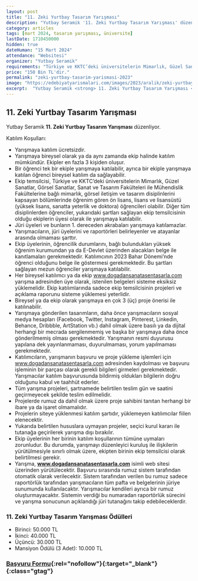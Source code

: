 ```yaml
---
layout: post
title: "11. Zeki Yurtbay Tasarım Yarışması"
description: "Yutbay Seramik '11. Zeki Yurtbay Tasarım Yarışması' düzenliyor."
category: articles
tags: [mart 2024, tasarım yarışması, üniversite]
lastDate: 1710450000
hidden: true
dateHuman: "15 Mart 2024"
attendance: "Websitesi"
organizer: "Yutbay Seramik"
requirements: "Türkiye ve KKTC’deki üniversitelerin Mimarlık, Güzel Sanatlar, Görsel Sanatlar, Sanat ve Tasarım Fakülteleri ile Mühendislik Fakültelerine bağlı mimarlık, görsel iletişim ve tasarım disiplinlerini kapsayan bölümlerinde öğrenim gören ön lisans, lisans ve lisansüstü öğrencileri katılabilir."
price: "150 Bin TL'dir."
permalink: "zeki-yurtbay-tasarim-yarismasi-2023"
image: "https://edebiyatyarismalari.com/images/2023/aralik/zeki-yurtbay-tasarim-yarismasi.jpg"
excerpt:  "Yutbay Seramik <strong> 11. Zeki Yurtbay Tasarım Yarışması </strong> düzenliyor."
---
```


## 11. Zeki Yurtbay Tasarım Yarışması
Yutbay Seramik **11. Zeki Yurtbay Tasarım Yarışması** düzenliyor.  

Katılım Koşulları:
- Yarışmaya katılım ücretsizdir.
- Yarışmaya bireysel olarak ya da aynı zamanda ekip halinde katılım mümkündür. Ekipler en fazla 3 kişiden oluşur.
- Bir öğrenci tek bir ekiple yarışmaya katılabilir, ayrıca bir ekiple yarışmaya katılan öğrenci bireysel katılım da sağlayabilir.
- Ekip temsilcisi, Türkiye ve KKTC’deki üniversitelerin Mimarlık, Güzel Sanatlar, Görsel Sanatlar, Sanat ve Tasarım Fakülteleri ile Mühendislik Fakültelerine bağlı mimarlık, görsel iletişim ve tasarım disiplinlerini kapsayan bölümlerinde öğrenim gören ön lisans, lisans ve lisansüstü (yüksek lisans, sanatta yeterlik ve doktora) öğrencileri olabilir. Diğer tüm disiplinlerden öğrenciler, yukarıdaki şartları sağlayan ekip temsilcisinin olduğu ekiplerin üyesi olarak ile yarışmaya katılabilir.
- Jüri üyeleri ve bunların 1. dereceden akrabaları yarışmaya katılamazlar.
- Yarışmacıların, jüri üyelerini ve raportörleri belirleyenler ve atayanlar arasında olmaması şarttır.
- Ekip üyelerinin, öğrencilik durumlarını, bağlı bulundukları yüksek öğrenim kurumundan ya da E-Devlet üzerinden alacakları belge ile kanıtlamaları gerekmektedir. Katılımcının 2023 Bahar Dönemi’nde öğrenci olduğunu belge ile göstermesi gerekmektedir. Bu şartları sağlayan mezun öğrenciler yarışmaya katılabilir.
- Her bireysel katılımcı ya da ekip www.dogadansanatasentasarla.com yarışma adresinden üye olarak, istenilen belgeleri sisteme eksiksiz yüklemelidir. Ekip katılımlarında sadece ekip temsilcisinin projeleri ve açıklama raporunu sisteme yüklemesi yeterlidir.
- Bireysel ya da ekip olarak yarışmaya en çok 3 (üç) proje önerisi ile katılınabilir.
- Yarışmaya gönderilen tasarımların, daha önce yarışmacıların sosyal medya hesapları (Facebook, Twitter, Instagram, Pinterest, Linkedin, Behance, Dribbble, ArtStation vb.) dahil olmak üzere basılı ya da dijital herhangi bir mecrada sergilenmemiş ve başka bir yarışmaya daha önce gönderilmemiş olması gerekmektedir. Yarışmanın resmi duyurusu yapılana dek yayınlanmaması, duyurulmaması, yorum yapılmaması gerekmektedir.
- Katılımcıların, yarışmanın başvuru ve proje yükleme işlemleri için www.dogadansanatasentasarla.com adresinden kaydolması ve başvuru işleminin bir parçası olarak gerekli bilgileri girmeleri gerekmektedir. Yarışmacılar katılım başvurusunda bildirmiş oldukları bilgilerin doğru olduğunu kabul ve taahhüt ederler.
- Tüm yarışma projeleri, şartnamede belirtilen teslim gün ve saatini geçirmeyecek şekilde teslim edilmelidir.
- Projelerde rumuz da dahil olmak üzere proje sahibini tanıtan herhangi bir ibare ya da işaret olmamalıdır.
- Projelerin siteye yüklenmesi katılım şartıdır, yüklemeyen katılımcılar fiilen elenecektir.
- Yukarıda belirtilen hususlara uymayan projeler, seçici kurul kararı ile tutanağa geçirilerek yarışma dışı bırakılır.
- Ekip üyelerinin her birinin katılım koşullarının tümüne uymaları zorunludur. Bu durumda, yarışmayı düzenleyici kuruluş ile ilişkilerin yürütülmesiyle sınırlı olmak üzere, ekipten birinin ekip temsilcisi olarak belirtilmesi gerekir.
- Yarışma, **www.dogadansanatasentasarla.com** isimli web sitesi üzerinden yürütülecektir. Başvuru sırasında rumuz sistem tarafından otomatik olarak verilecektir. Sistem tarafından verilen bu rumuz sadece raportörlük tarafından yarışmacıların tüm pafta ve belgelerinin jüriye sunumunda kullanılacaktır. Yarışmacılar kendileri ayrıca bir rumuz oluşturmayacaktır. Sistemin verdiği bu numaradan raportörlük sürecini ve yarışma sonucunun açıklandığı jüri tutanağını takip edebileceklerdir.


### 11. Zeki Yurtbay Tasarım Yarışması Ödülleri
- Birinci: 50.000 TL
- İkinci: 40.000 TL
- Üçüncü: 30.000 TL
- Mansiyon Ödülü (3 Adet): 10.000 TL


### [Başvuru Formu](https://www.dogadansanatasentasarla.com/?ref=edebiyatyarismalari.com){:rel="nofollow"}{:target="_blank"}{:class="gtag"}